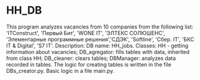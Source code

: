 # HH_DB
This program analyzes vacancies from 10 companies from the following list: 'ITConstruct', 'Первый Бит', 'WONE IT', 'ЭЛТЕКС СОЛЮШЕНС', 'Элементарные программные решения','СДЭК', 'Softline', 'Сбер. IT', 'БКС IT & Digital', 'S7 IT'.  Description:  DB name: HH_jobs. Classes: HH - getting information about vacancies; DB_agregator: fills tables with data, inherited from class HH; DB_cleaner: clears tables; DBManager: analyzes data recorded in tables.  The logic for creating tables is written in the file DBs_creator.py. Basic logic in a file main.py. 

